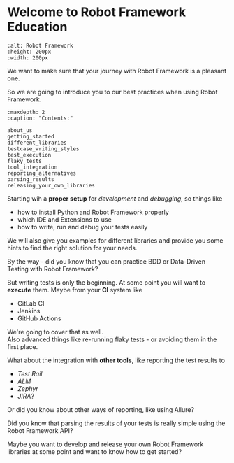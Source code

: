 # Welcome to Robot Framework Education

```{image} robot-framework.png
:alt: Robot Framework
:height: 200px
:width: 200px
```

We want to make sure that your journey with Robot Framework is a pleasant one.

So we are going to introduce you to our best practices when using Robot Framework.

```{toctree}
:maxdepth: 2
:caption: "Contents:"

about_us
getting_started
different_libraries
testcase_writing_styles
test_execution
flaky_tests
tool_integration
reporting_alternatives
parsing_results
releasing_your_own_libraries
```

Starting wih a **proper setup** for *development* and *debugging*, so things like    
- how to install Python and Robot Framework properly
- which IDE and Extensions to use
- how to write, run and debug your tests easily

We will also give you examples for different libraries and provide you some hints to find the right solution for your needs.

By the way - did you know that you can practice BDD or Data-Driven Testing with Robot Framework?

But writing tests is only the beginning. At some point you will want to **execute** them. Maybe from your **CI** system like  
- GitLab CI
- Jenkins
- GitHub Actions

We're going to cover that as well.  
Also advanced things like re-running flaky tests - or avoiding them in the first place.

What about the integration with **other tools**, like reporting the test results to
- *Test Rail*
- *ALM*
- *Zephyr*
- *JIRA*?

Or did you know about other ways of reporting, like using Allure?

Did you know that parsing the results of your tests is really simple using the Robot Framework API?

Maybe you want to develop and release your own Robot Framework libraries at some point and want to know how to get started?


